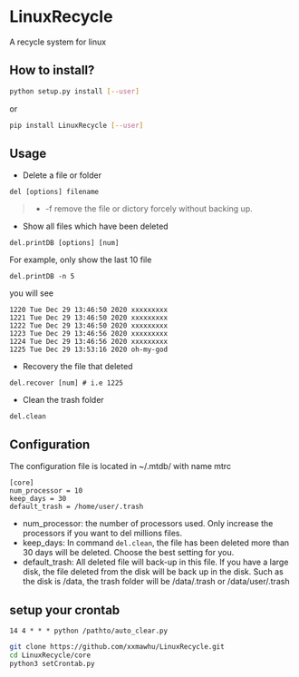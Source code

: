 # LinuxRecycle
A recycle system for linux
## How to install?
```bash
python setup.py install [--user]
```
or
```bash
pip install LinuxRecycle [--user]
```

## Usage

*  Delete a file or folder
```
del [options] filename
```
> * -f remove the file or dictory forcely without backing up.

* Show all files which have been deleted
```
del.printDB [options] [num]
```
For example, only show the last 10 file
```
del.printDB -n 5
```
you will see 
```
1220 Tue Dec 29 13:46:50 2020 xxxxxxxxx
1221 Tue Dec 29 13:46:50 2020 xxxxxxxxx
1222 Tue Dec 29 13:46:50 2020 xxxxxxxxx
1223 Tue Dec 29 13:46:56 2020 xxxxxxxxx
1224 Tue Dec 29 13:46:56 2020 xxxxxxxxx
1225 Tue Dec 29 13:53:16 2020 oh-my-god
```

* Recovery the file that deleted
```
del.recover [num] # i.e 1225
```

* Clean the trash folder
```
del.clean
```

##  Configuration

The  configuration file is located in ~/.mtdb/ with name mtrc
```
[core]
num_processor = 10
keep_days = 30
default_trash = /home/user/.trash
```
* num_processor: the number of processors used. Only increase the processors if you want to del millions files.
* keep_days: In command `del.clean`, the file has been deleted more than 30 days will be deleted. Choose the best setting for you.
* default_trash: All deleted file will back-up in this file. If you have a large disk, the file deleted from the disk will be back up in 
the disk. Such as the disk is /data, the trash folder will be /data/.trash or /data/user/.trash


## setup your crontab
```
14 4 * * * python /pathto/auto_clear.py
```
```sh
git clone https://github.com/xxmawhu/LinuxRecycle.git
cd LinuxRecycle/core
python3 setCrontab.py
```
